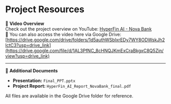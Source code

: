 # Project Resources

📌 **Video Overview**  
Check out the project overview on YouTube: [HyperFin AI - Nova Bank](https://www.youtube.com/watch?v=tFd3tDmv0TI)  
🔗 You can also access the video here via Google Drive:  
[https://drive.google.com/drive/folders/1d5authWSblxrEDy7WY8ODWskJh2lctC3?usp=drive_link](https://drive.google.com/file/d/1AL3PfNC_8cHNQJKmExCraBkgxC8Q5Zin/view?usp=drive_link)

---

📂 **Additional Documents**

- **Presentation:** `Final_PPT.pptx`  
- **Project Report:** `HyperFin_AI_Report_NovaBank_final.pdf`  

All files are available in the Google Drive folder for reference.
